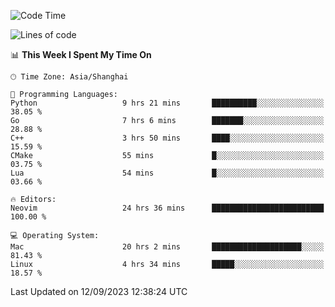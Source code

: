 <!--START_SECTION:waka-->
![Code Time](http://img.shields.io/badge/Code%20Time-1%2C578%20hrs%2015%20mins-blue)

![Lines of code](https://img.shields.io/badge/From%20Hello%20World%20I%27ve%20Written-286.3%20thousand%20lines%20of%20code-blue)

📊 **This Week I Spent My Time On** 

```text
🕑︎ Time Zone: Asia/Shanghai

💬 Programming Languages: 
Python                   9 hrs 21 mins       ██████████░░░░░░░░░░░░░░░   38.05 % 
Go                       7 hrs 6 mins        ███████░░░░░░░░░░░░░░░░░░   28.88 % 
C++                      3 hrs 50 mins       ████░░░░░░░░░░░░░░░░░░░░░   15.59 % 
CMake                    55 mins             █░░░░░░░░░░░░░░░░░░░░░░░░   03.75 % 
Lua                      54 mins             █░░░░░░░░░░░░░░░░░░░░░░░░   03.66 % 

🔥 Editors: 
Neovim                   24 hrs 36 mins      █████████████████████████   100.00 % 

💻 Operating System: 
Mac                      20 hrs 2 mins       ████████████████████░░░░░   81.43 % 
Linux                    4 hrs 34 mins       █████░░░░░░░░░░░░░░░░░░░░   18.57 % 
```


 Last Updated on 12/09/2023 12:38:24 UTC
<!--END_SECTION:waka-->
